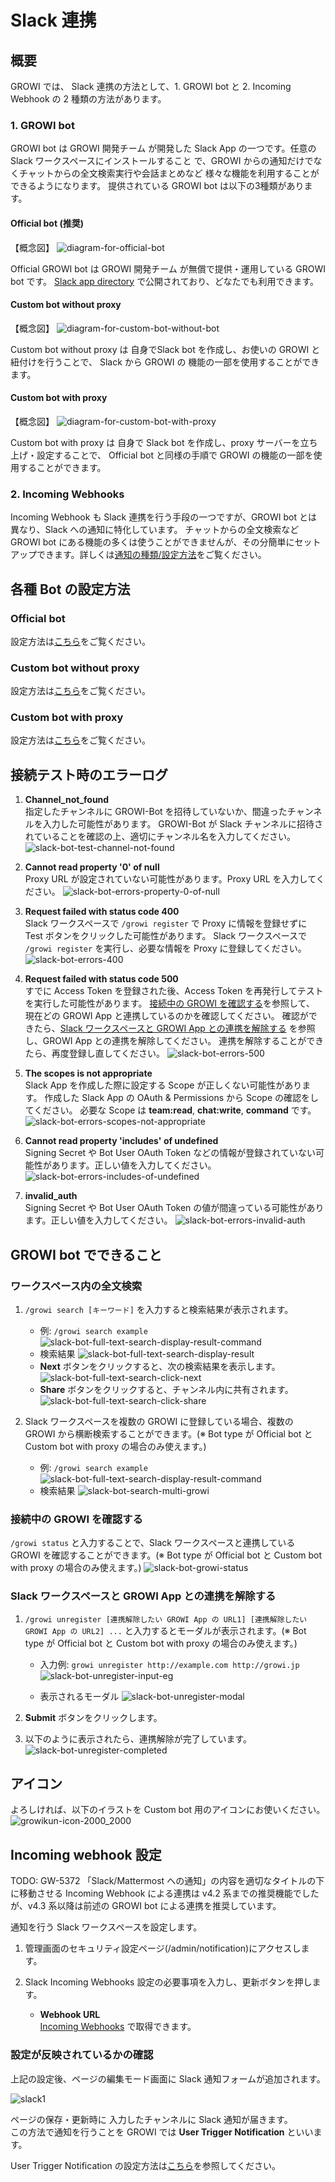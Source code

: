 # Slack 連携

## 概要

GROWI では、 Slack 連携の方法として、1. GROWI bot と 2. Incoming Webhook の 2 種類の方法があります。

### 1. GROWI bot

GROWI bot は GROWI 開発チーム が開発した Slack App の一つです。任意の Slack ワークスペースにインストールすること
で、GROWI からの通知だけでなくチャットからの全文検索実行や会話まとめなど
様々な機能を利用することができるようになります。
提供されている GROWI bot は以下の3種類があります。

#### Official bot (推奨)

【概念図】
![diagram-for-official-bot](/assets/images/slack-bot-outline-official.png)

Official GROWI bot は GROWI 開発チーム が無償で提供・運用している GROWI bot です。
[Slack app directory](https://wsgrowi.slack.com/apps) で公開されており、どなたでも利用できます。

#### Custom bot without proxy

【概念図】
![diagram-for-custom-bot-without-bot](/assets/images/slack-bot-outline-custom-without-proxy.png)

Custom bot without proxy は 自身でSlack bot を作成し、お使いの GROWI と紐付けを行うことで、
Slack から GROWI の 機能の一部を使用することができます。

#### Custom bot with proxy

【概念図】
![diagram-for-custom-bot-with-proxy](/assets/images/slack-bot-outline-custom-with-proxy.png)

Custom bot with proxy は 自身で Slack bot を作成し、proxy サーバーを立ち上げ・設定することで、
Official bot と同様の手順で GROWI の機能の一部を使用することができます。

### 2. Incoming Webhooks

Incoming Webhook も Slack 連携を行う手段の一つですが、GROWI bot とは異なり、Slack への通知に特化しています。
チャットからの全文検索など GROWI bot にある機能の多くは使うことができませんが、その分簡単にセットアップできます。詳しくは[通知の種類/設定方法](/ja/admin-guide/management-cookbook/external-notification.html#通知の種類-設定方法)をご覧ください。

## 各種 Bot の設定方法

### Official bot

設定方法は[こちら](/ja/admin-guide/management-cookbook/slack-integration/official-bot-settings.md)をご覧ください。

### Custom bot without proxy

設定方法は[こちら](/ja/admin-guide/management-cookbook/slack-integration/custom-bot-without-proxy-settings.md)をご覧ください。

### Custom bot with proxy

設定方法は[こちら](/ja/admin-guide/management-cookbook/slack-integration/custom-bot-with-proxy-settings.md)をご覧ください。

## 接続テスト時のエラーログ

1. **Channel_not_found**  
   指定したチャンネルに GROWI-Bot を招待していないか、間違ったチャンネルを入力した可能性があります。
   GROWI-Bot が Slack チャンネルに招待されていることを確認の上、適切にチャンネル名を入力してください。
   ![slack-bot-test-channel-not-found](/assets/images/slack-bot-test-channel-not-found.png)

1. **Cannot read property '0' of null**  
   Proxy URL が設定されていない可能性があります。Proxy URL を入力してください。
   ![slack-bot-errors-property-0-of-null](/assets/images/slack-bot-errors-property-0-of-null.png)

1. **Request failed with status code 400**  
   Slack ワークスペースで `/growi register` で Proxy に情報を登録せずに Test ボタンをクリックした可能性があります。
   Slack ワークスペースで `/growi register` を実行し、必要な情報を Proxy に登録してください。
   ![slack-bot-errors-400](/assets/images/slack-bot-errors-400.png)

1. **Request failed with status code 500**  
   すでに Access Token を登録された後、Access Token を再発行してテストを実行した可能性があります。
   [接続中の GROWI を確認する](./slack-integration.html#接続中の-GROWI-を確認する)を参照して、
   現在どの GROWI App と連携しているのかを確認してください。
   確認ができたら、[Slack ワークスペースと GROWI App との連携を解除する](./slack-integration.html#slack-ワークスペースと-growi-app-s-との連携を解除する)
   を参照し、GROWI App との連携を解除してください。
   連携を解除することができたら、再度登録し直してください。
   ![slack-bot-errors-500](/assets/images/slack-bot-errors-500.png)
  
1. **The scopes is not appropriate**  
    Slack App を作成した際に設定する Scope が正しくない可能性があります。
    作成した Slack App の OAuth & Permissions から Scope の確認をしてください。
    必要な Scope は **team:read**, **chat:write**, **command** です。
    ![slack-bot-errors-scopes-not-appropriate](/assets/images/slack-bot-errors-scopes-not-appropriate.png)

1. **Cannot read property 'includes' of undefined**  
    Signing Secret や Bot User OAuth Token などの情報が登録されていない可能性があります。正しい値を入力してください。
    ![slack-bot-errors-includes-of-undefined](/assets/images/slack-bot-errors-includes-of-undefined.png)

1. **invalid_auth**  
    Signing Secret や Bot User OAuth Token の値が間違っている可能性があります。正しい値を入力してください。
    ![slack-bot-errors-invalid-auth](/assets/images/slack-bot-errors-invalid-auth.png)

## GROWI bot でできること

### ワークスペース内の全文検索

1. `/growi search [キーワード]` を入力すると検索結果が表示されます。

   - 例: `/growi search example`
     ![slack-bot-full-text-search-display-result-command](/assets/images/slack-bot-full-text-search-display-result-command.png)
   - 検索結果
     ![slack-bot-full-text-search-display-result](/assets/images/slack-bot-full-text-search-display-result.png)
   - **Next** ボタンをクリックすると、次の検索結果を表示します。
     ![slack-bot-full-text-search-click-next](/assets/images/slack-bot-full-text-search-click-next.png)
   - **Share** ボタンをクリックすると、チャンネル内に共有されます。
     ![slack-bot-full-text-search-click-share](/assets/images/slack-bot-full-text-search-click-share.png)

1. Slack ワークスペースを複数の GROWI に登録している場合、複数の GROWI から横断検索することができます。(※ Bot type が Official bot と Custom bot with proxy の場合のみ使えます。)

    - 例: `/growi search example`
        ![slack-bot-full-text-search-display-result-command](/assets/images/slack-bot-full-text-search-display-result-command.png)
    - 検索結果
        ![slack-bot-search-multi-growi](/assets/images/slack-bot-search-multi-growi.png)

### 接続中の GROWI を確認する

`/growi status` と入力することで、Slack ワークスペースと連携している GROWI を確認することができます。(※ Bot type が Official bot と Custom bot with proxy の場合のみ使えます。)
![slack-bot-growi-status](/assets/images/slack-bot-growi-status.png)

### Slack ワークスペースと GROWI App との連携を解除する

  1. `/growi unregister [連携解除したい GROWI App の URL1] [連携解除したい GROWI App の URL2] ...` と入力するとモーダルが表示されます。(※ Bot type が Official bot と Custom bot with proxy の場合のみ使えます。)

     - 入力例: `growi unregister http://example.com http://growi.jp`
     ![slack-bot-unregister-input-eg](/assets/images/slack-bot-unregister-input-eg.png)

     - 表示されるモーダル
     ![slack-bot-unregister-modal](/assets/images/slack-bot-unregister-modal.png)

  1. **Submit** ボタンをクリックします。
  1. 以下のように表示されたら、連携解除が完了しています。
    ![slack-bot-unregister-completed](/assets/images/slack-bot-unregister-completed.png)

## アイコン

よろしければ、以下のイラストを Custom bot 用のアイコンにお使いください。
![growikun-icon-2000_2000](/assets/images/growikun-icon-2000_2000.png)

## Incoming webhook 設定

TODO: GW-5372 「Slack/Mattermost への通知」の内容を適切なタイトルの下に移動させる
Incoming Webhook による連携は v4.2 系までの推奨機能でしたが、v4.3 系以降は前述の GROWI bot による連携を推奨しています。

通知を行う Slack ワークスペースを設定します。

1. 管理画面のセキュリティ設定ページ(/admin/notification)にアクセスします。
2. Slack Incoming Webhooks 設定の必要事項を入力し、更新ボタンを押します。

    - **Webhook URL**  
    [Incoming Webhooks](https://slack.com/services/new/incoming-webhook) で取得できます。

### 設定が反映されているかの確認

上記の設定後、ページの編集モード画面に Slack 通知フォームが追加されます。

![slack1](/assets/images/slack1.png)

ページの保存・更新時に 入力したチャンネルに Slack 通知が届きます。  
この方法で通知を行うことを GROWI では **User Trigger Notification** といいます。

User Trigger Notification の設定方法は[こちら](../management-cookbook/external-notification.html#user-trigger-notification-設定)を参照してください。

